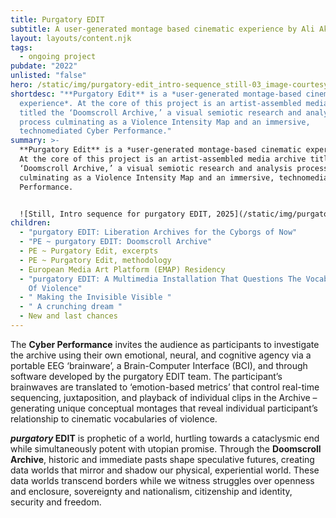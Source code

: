 ```yaml
---
title: Purgatory EDIT
subtitle: A user-generated montage based cinematic experience by Ali Akbar Mehta
layout: layouts/content.njk
tags:
  - ongoing project
pubdate: "2022"
unlisted: "false"
hero: /static/img/purgatory-edit_intro-sequence_still-03_image-courtesy-of-the-artist.png
shortdesc: "**Purgatory Edit** is a *user-generated montage-based cinematic
  experience*. At the core of this project is an artist-assembled media archive
  titled the ‘Doomscroll Archive,’ a visual semiotic research and analysis
  process culminating as a Violence Intensity Map and an immersive,
  technomediated Cyber Performance."
summary: >-
  **Purgatory Edit** is a *user-generated montage-based cinematic experience*.
  At the core of this project is an artist-assembled media archive titled the
  ‘Doomscroll Archive,’ a visual semiotic research and analysis process
  culminating as a Violence Intensity Map and an immersive, technomediated Cyber
  Performance.


  ![Still, Intro sequence for purgatory EDIT, 2025](/static/img/purgatory-edit_intro-sequence_still-03_image-courtesy-of-the-artist.png)
children:
  - "purgatory EDIT: Liberation Archives for the Cyborgs of Now"
  - "PE ~ purgatory EDIT: Doomscroll Archive"
  - PE ~ Purgatory Edit, excerpts
  - PE ~ Purgatory Edit, methodology
  - European Media Art Platform (EMAP) Residency
  - "purgatory EDIT: A Multimedia Installation That Questions The Vocabularies
    Of Violence"
  - " Making the Invisible Visible "
  - " A crunching dream "
  - New and last chances
---
```

The **Cyber Performance** invites the audience as participants to investigate the archive using their own emotional, neural, and cognitive agency via a portable EEG ‘brainware’, a Brain-Computer Interface (BCI), and through software developed by the purgatory EDIT team. The participant’s brainwaves are translated to ‘emotion-based metrics’ that control real-time sequencing, juxtaposition, and playback of individual clips in the Archive – generating unique conceptual montages that reveal individual participant’s relationship to cinematic vocabularies of violence.

***purgatory* EDIT** is prophetic of a world, hurtling towards a cataclysmic end while simultaneously potent with utopian promise. Through the **Doomscroll Archive**, historic and immediate pasts shape speculative futures, creating data worlds that mirror and shadow our physical, experiential world. These data worlds transcend borders while we witness struggles over openness and enclosure, sovereignty and nationalism, citizenship and identity, security and freedom.